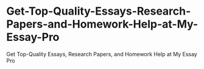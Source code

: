 # Get-Top-Quality-Essays-Research-Papers-and-Homework-Help-at-My-Essay-Pro
Get Top-Quality Essays, Research Papers, and Homework Help at My Essay Pro
